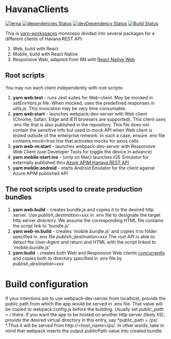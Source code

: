 # HavanaClients

[![lerna](https://img.shields.io/badge/maintained%20with-lerna-cc00ff.svg)](https://lerna.js.org/)
[![dependencies Status](https://david-dm.org/Tel-Aviv/HavanaClients/status.svg)](https://david-dm.org/Tel-Aviv/HavanaClients)
[![devDependency Status](https://david-dm.org/Tel-Aviv/HavanaClients/dev-status.svg)](https://david-dm.org//Tel-Aviv/HavanaClients#info=devDependencies)
[![Build Status](https://travis-ci.org/Tel-Aviv/HavanaClients.svg?branch=master)](https://travis-ci.org/Tel-Aviv/HavanaClients)


This is [yarn-workspaces](https://classic.yarnpkg.com/en/docs/workspaces/) monorepo divided into several packages for a different clients of Havana REST API:
1. Web, build with React
2. Mobile, build with React Native
3. Responsive Web, adapted from RN with [React Native Web](https://github.com/necolas/react-native-web)

## Root scripts
You may run each client independently with root scripts:
1. **yarn web:test** - runs Jest suites for Web-client. May be mocked in *setEnvVars.js* file. When mocked, uses the predefined responses in *utils.js*. This invocation may be very time consumable.
2. **yarn web:start** - launches webpack-dev-server with Web client (Chrome, Safari, Edge and IE11 browsers are supported). This client uses .env file that is also published in the repository. This file does not contain the sensitive info but used to mock API when Web client is tested outside of the enterprise network. In such a case, ensure .env file contains *mock=true* line that activates mocks for axios calls.
3. **yarn web-m:start** - launches webpack-dev-server with Responsive Web Client (use Developer Tools for toggle the device in advance)
4. **yarn mobile:start:ios** - (only on Mac) launches iOS Simulator for externally published thru [Azure APIM Hanava REST API](https://apiportal.tel-aviv.gov.il/docs/services/presenceserver/operations/daysoff)
4. **yarn mobile:android** - starts Android Emulator for the client against Azure APIM published API

## The root scripts used to create production bundles
1. **yarn web:build** - creates bundle.js and copies it to the desired http server. Use *publish_destination=xxx* in .env file to designate the target http server directory. We assume the corresponding HTML file contains the script link to 'bundle.js'
2. **yarn web-m:build** - creates 'mobile.bundle.js' and copies it to folder specified in .env file *publish_destination=xxx*
The root API is able to detect the User-Agent and return and HTML with the script linked to 'mobile.bundle.js'
3. **yarn:build** - creates both Web and Responsive Web clients [concurrently](https://www.npmjs.com/package/concurrently) and copies both to directory specified in .env file by *publish_destination=xxx*

# Build configuration
If your intentions are to use webpack-dev-server from localhost, provide the public path from which the app would be served in .env file. That value will be copied to webpack.config.js before the building. Usually set *public_path = /* there.
If you want the app to be hosted on another http server (likely IIS), provide the desired virtual directory in this entry, say *public_path = /ps/ *.Thus it will be served from http://<host_name>/ps/.
In other words, take in mind that webpack inserts the output.publicPath value into created bundle.
